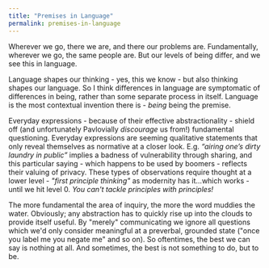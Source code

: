 ```yaml
---
title: "Premises in Language"
permalink: premises-in-language
---
```


Wherever we go, there we are, and there our problems are. Fundamentally, wherever we go, the same people are. But our levels of being differ, and we see this in language.

Language shapes our thinking - yes, this we know - but also thinking shapes our language. So I think differences in language are symptomatic of differences in being, rather than some separate process in itself.  Language is the most contextual invention there is - *being* being the premise.

Everyday expressions - because of their effective abstractionality - shield off (and unfortunately Pavlovially *discourage* us from!) fundamental questioning. Everyday expressions are seeming qualitative statements that only reveal themselves as normative at a closer look. E.g. *“airing one’s dirty laundry in public”* implies a badness of vulnerability through sharing, and this particular saying - which happens to be used by boomers - reflects their valuing of privacy. These types of observations require thought at a lower level - *"first principle thinking"* as modernity has it...which works - until we hit level 0. *You can't tackle principles with principles!*

The more fundamental the area of inquiry, the more the word muddies the water. Obviously; any abstraction has to quickly rise up into the clouds to provide itself useful. By "merely" communicating we ignore all questions which we'd only consider meaningful at a preverbal, grounded state ("once you label me you negate me" and so on). So oftentimes, the best we can say is nothing at all. And sometimes, the best is not something to do, but to be.
